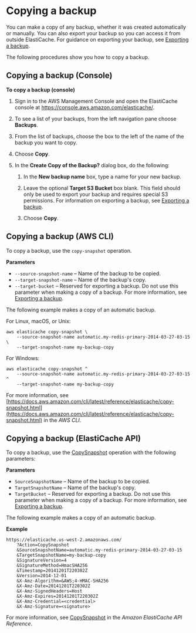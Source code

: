 # Copying a backup<a name="backups-copying"></a>

You can make a copy of any backup, whether it was created automatically or manually\. You can also export your backup so you can access it from outside ElastiCache\. For guidance on exporting your backup, see [Exporting a backup](backups-exporting.md)\.

The following procedures show you how to copy a backup\.

## Copying a backup \(Console\)<a name="backups-copying-CON"></a>

**To copy a backup \(console\)**

1. Sign in to the AWS Management Console and open the ElastiCache console at [ https://console\.aws\.amazon\.com/elasticache/](https://console.aws.amazon.com/elasticache/)\.

1. To see a list of your backups, from the left navigation pane choose **Backups**\.

1. From the list of backups, choose the box to the left of the name of the backup you want to copy\.

1. Choose **Copy**\.

1. In the **Create Copy of the Backup?** dialog box, do the following:

   1. In the **New backup name** box, type a name for your new backup\.

   1. Leave the optional **Target S3 Bucket** box blank\. This field should only be used to export your backup and requires special S3 permissions\. For information on exporting a backup, see [Exporting a backup](backups-exporting.md)\.

   1. Choose **Copy**\.

## Copying a backup \(AWS CLI\)<a name="backups-copying-CLI"></a>

To copy a backup, use the `copy-snapshot` operation\.

**Parameters**
+ `--source-snapshot-name` – Name of the backup to be copied\.
+ `--target-snapshot-name` – Name of the backup's copy\.
+ `--target-bucket` – Reserved for exporting a backup\. Do not use this parameter when making a copy of a backup\. For more information, see [Exporting a backup](backups-exporting.md)\.

The following example makes a copy of an automatic backup\.

For Linux, macOS, or Unix:

```
aws elasticache copy-snapshot \
    --source-snapshot-name automatic.my-redis-primary-2014-03-27-03-15 \
    --target-snapshot-name my-backup-copy
```

For Windows:

```
aws elasticache copy-snapshot ^
    --source-snapshot-name automatic.my-redis-primary-2014-03-27-03-15 ^
    --target-snapshot-name my-backup-copy
```

For more information, see [https://docs.aws.amazon.com/cli/latest/reference/elasticache/copy-snapshot.html](https://docs.aws.amazon.com/cli/latest/reference/elasticache/copy-snapshot.html) in the *AWS CLI*\.

## Copying a backup \(ElastiCache API\)<a name="backups-copying-API"></a>

To copy a backup, use the [CopySnapshot](https://docs.aws.amazon.com/AmazonElastiCache/latest/APIReference/API_CopySnapshot.html) operation with the following parameters:

**Parameters**
+ `SourceSnapshotName` – Name of the backup to be copied\.
+ `TargetSnapshotName` – Name of the backup's copy\.
+ `TargetBucket` – Reserved for exporting a backup\. Do not use this parameter when making a copy of a backup\. For more information, see [Exporting a backup](backups-exporting.md)\.

The following example makes a copy of an automatic backup\.

**Example**  

```
https://elasticache.us-west-2.amazonaws.com/
    ?Action=CopySnapshot
    &SourceSnapshotName=automatic.my-redis-primary-2014-03-27-03-15
    &TargetSnapshotName=my-backup-copy
    &SignatureVersion=4
    &SignatureMethod=HmacSHA256
    &Timestamp=20141201T220302Z
    &Version=2014-12-01
    &X-Amz-Algorithm=&AWS;4-HMAC-SHA256
    &X-Amz-Date=20141201T220302Z
    &X-Amz-SignedHeaders=Host
    &X-Amz-Expires=20141201T220302Z
    &X-Amz-Credential=<credential>
    &X-Amz-Signature=<signature>
```

For more information, see [CopySnapshot](https://docs.aws.amazon.com/AmazonElastiCache/latest/APIReference/API_CopySnapshot.html) in the *Amazon ElastiCache API Reference*\.